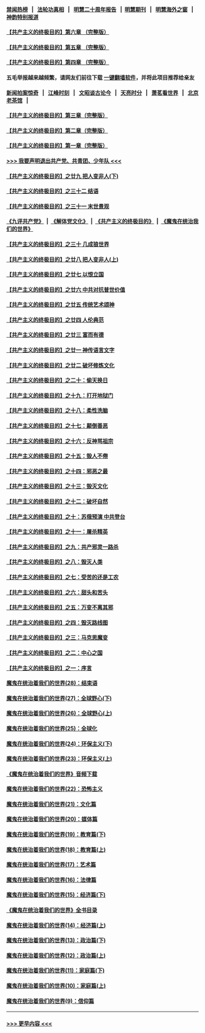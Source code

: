 #### [禁闻热榜](热点新闻.md?=0)  &nbsp;&nbsp;|&nbsp;&nbsp; [法轮功真相](https://github.com/gfw-breaker/truth/blob/master/README.md?=0) &nbsp;&nbsp;|&nbsp;&nbsp; [明慧二十周年报告](https://github.com/gfw-breaker/mh-reports/blob/master/README.md?=0) &nbsp;&nbsp;|&nbsp;&nbsp;[明慧期刊](https://github.com/gfw-breaker/mh-qikan) &nbsp;&nbsp;|&nbsp;&nbsp; [明慧海外之窗](https://github.com/gfw-breaker/mh-news/blob/master/README.md?=0) &nbsp;&nbsp;|&nbsp;&nbsp; [神韵特别报道](https://github.com/gfw-breaker/mh-news/blob/master/shenyun.md?=0)
#### [【共产主义的终极目的】第六章 （完整版）](../pages/nsc422/n11428913.md?t=02281132) 
#### [【共产主义的终极目的】第五章 （完整版）](../pages/nsc422/n11428912.md?t=02281132) 
#### [【共产主义的终极目的】第四章 （完整版）](../pages/nsc422/n11428907.md?t=02281132) 
#### 五毛举报越来越频繁，请网友们前往下载 [一键翻墙软件](https://github.com/gfw-breaker/ssr-accounts)，并将此项目推荐给亲友
#### [新闻拍案惊奇](https://github.com/gfw-breaker/banned-news/blob/master/pages/link4.md) &nbsp;&nbsp;|&nbsp;&nbsp; [江峰时刻](https://github.com/gfw-breaker/banned-news/blob/master/pages/link4.md) &nbsp;&nbsp;|&nbsp;&nbsp; [文昭谈古论今](https://github.com/gfw-breaker/banned-news/blob/master/pages/link4.md) &nbsp;&nbsp;|&nbsp;&nbsp; [天亮时分](https://github.com/gfw-breaker/banned-news/blob/master/pages/link4.md) &nbsp;&nbsp;|&nbsp;&nbsp; [萧茗看世界](https://github.com/gfw-breaker/banned-news/blob/master/pages/link4.md) &nbsp;&nbsp;|&nbsp;&nbsp; [北京老茶馆](https://github.com/gfw-breaker/banned-news/blob/master/pages/link4.md) &nbsp;&nbsp;|&nbsp;&nbsp; 
#### [【共产主义的终极目的】第三章（完整版）](../pages/nsc422/n11428848.md?t=02281132) 
#### [【共产主义的终极目的】第二章（完整版）](../pages/nsc422/n11428831.md?t=02281132) 
#### [【共产主义的终极目的】第一章（完整版）](../pages/nsc422/n11417651.md?t=02281132) 
#### [>>> 我要声明退出共产党、共青团、少年队 <<<](https://github.com/begood0513/goodnews/blob/master/quit/letter.md) 
#### [【共产主义的终极目的】之廿九 把人变非人(下)](../pages/nsc422/n11344140.md?t=02281132) 
#### [【共产主义的终极目的】之三十二 结语](../pages/nsc422/n11360535.md?t=02281132) 
#### [【共产主义的终极目的】之三十一 末世景观](../pages/nsc422/n11351129.md?t=02281132) 
#### [《九评共产党》](https://github.com/begood0513/9ping.md/blob/master/README.md) &nbsp;|&nbsp; [《解体党文化》](../../../../jtdwh.md/blob/master/README.md)  &nbsp;|&nbsp; [《共产主义的终极目的》](../../../../gczydzjmd.md/blob/master/README.md) &nbsp;|&nbsp; [《魔鬼在统治我们的世界》](../../../../mgztzwmdsj.md/blob/master/README.md) 
#### [【共产主义的终极目的】之三十 几成狼世界](../pages/nsc422/n11348280.md?t=02281132) 
#### [【共产主义的终极目的】之廿八 把人变非人(上)](../pages/nsc422/n11340492.md?t=02281132) 
#### [【共产主义的终极目的】之廿七 以恨立国](../pages/nsc422/n11336944.md?t=02281132) 
#### [【共产主义的终极目的】之廿六 中共对抗普世价值](../pages/nsc422/n11324785.md?t=02281132) 
#### [【共产主义的终极目的】之廿五 传统艺术颂神](../pages/nsc422/n11296396.md?t=02281132) 
#### [【共产主义的终极目的】之廿四 人伦典范](../pages/nsc422/n11296397.md?t=02281132) 
#### [【共产主义的终极目的】之廿三 富而有德](../pages/nsc422/n11283598.md?t=02281132) 
#### [【共产主义的终极目的】之廿一 神传语言文字](../pages/nsc422/n11263265.md?t=02281132) 
#### [【共产主义的终极目的】之廿二 破坏修炼文化](../pages/nsc422/n11245728.md?t=02281132) 
#### [【共产主义的终极目的】之二十：偷天换日](../pages/nsc422/n11238846.md?t=02281132) 
#### [【共产主义的终极目的】之十九：打开地狱门](../pages/nsc422/n11206376.md?t=02281132) 
#### [【共产主义的终极目的】之十八：柔性洗脑](../pages/nsc422/n11199994.md?t=02281132) 
#### [【共产主义的终极目的】之十七：颠倒善恶](../pages/nsc422/n11179782.md?t=02281132) 
#### [【共产主义的终极目的】之十六：反神骂祖宗](../pages/nsc422/n11166798.md?t=02281132) 
#### [【共产主义的终极目的】之十五：毁人不倦](../pages/nsc422/n11166792.md?t=02281132) 
#### [【共产主义的终极目的】之十四：邪恶之最](../pages/nsc422/n11150249.md?t=02281132) 
#### [【共产主义的终极目的】之十三：毁灭文化](../pages/nsc422/n11135227.md?t=02281132) 
#### [【共产主义的终极目的】之十二：破坏自然](../pages/nsc422/n11135214.md?t=02281132) 
#### [【共产主义的终极目的】之十：苏俄预演 中共登台](../pages/nsc422/n11118424.md?t=02281132) 
#### [【共产主义的终极目的】之十一：屠杀精英](../pages/nsc422/n11118442.md?t=02281132) 
#### [【共产主义的终极目的】之九：共产邪灵一路杀](../pages/nsc422/n11114139.md?t=02281132) 
#### [【共产主义的终极目的】之八：毁灭人类](../pages/nsc422/n11108503.md?t=02281132) 
#### [【共产主义的终极目的】之七：受苦的还是工农](../pages/nsc422/n11101809.md?t=02281132) 
#### [【共产主义的终极目的】之六：甜头和苦头](../pages/nsc422/n11096971.md?t=02281132) 
#### [【共产主义的终极目的】之五：万变不离其邪](../pages/nsc422/n11091285.md?t=02281132) 
#### [【共产主义的终极目的】之四：毁灭路线图](../pages/nsc422/n11086284.md?t=02281132) 
#### [【共产主义的终极目的】之三：马克思魔变](../pages/nsc422/n11061941.md?t=02281132) 
#### [【共产主义的终极目的】之二：中心之国](../pages/nsc422/n11047728.md?t=02281132) 
#### [【共产主义的终极目的】之一：序言](../pages/nsc422/n11086077.md?t=02281132) 
#### [魔鬼在统治着我们的世界(28)：结束语](../pages/nsc422/n10936246.md?t=02281132) 
#### [魔鬼在统治着我们的世界(27)：全球野心(下)](../pages/nsc422/n10928319.md?t=02281132) 
#### [魔鬼在统治着我们的世界(26)：全球野心(上)](../pages/nsc422/n10900318.md?t=02281132) 
#### [魔鬼在统治着我们的世界(25)：全球化](../pages/nsc422/n10788205.md?t=02281132) 
#### [魔鬼在统治着我们的世界(24)：环保主义(下)](../pages/nsc422/n10695307.md?t=02281132) 
#### [魔鬼在统治着我们的世界(23)：环保主义(上)](../pages/nsc422/n10688613.md?t=02281132) 
#### [《魔鬼在统治着我们的世界》音频下载](../pages/nsc422/n10635553.md?t=02281132) 
#### [魔鬼在统治着我们的世界(22)：恐怖主义](../pages/nsc422/n10614727.md?t=02281132) 
#### [魔鬼在统治着我们的世界(21)：文化篇](../pages/nsc422/n10597706.md?t=02281132) 
#### [魔鬼在统治着我们的世界(20)：媒体篇](../pages/nsc422/n10586579.md?t=02281132) 
#### [魔鬼在统治着我们的世界(19)：教育篇(下)](../pages/nsc422/n10564808.md?t=02281132) 
#### [魔鬼在统治着我们的世界(18)：教育篇(上)](../pages/nsc422/n10526970.md?t=02281132) 
#### [魔鬼在统治着我们的世界(17)：艺术篇](../pages/nsc422/n10499093.md?t=02281132) 
#### [魔鬼在统治着我们的世界(16)：法律篇](../pages/nsc422/n10485969.md?t=02281132) 
#### [魔鬼在统治着我们的世界(15)：经济篇(下)](../pages/nsc422/n10469975.md?t=02281132) 
#### [《魔鬼在统治着我们的世界》全书目录](../pages/nsc422/n10464261.md?t=02281132) 
#### [魔鬼在统治着我们的世界(14)：经济篇(上)](../pages/nsc422/n10457370.md?t=02281132) 
#### [魔鬼在统治着我们的世界(13)：政治篇(下)](../pages/nsc422/n10448270.md?t=02281132) 
#### [魔鬼在统治着我们的世界(12)：政治篇(上)](../pages/nsc422/n10444576.md?t=02281132) 
#### [魔鬼在统治着我们的世界(11)：家庭篇(下)](../pages/nsc422/n10440961.md?t=02281132) 
#### [魔鬼在统治着我们的世界(10)：家庭篇(上)](../pages/nsc422/n10435448.md?t=02281132) 
#### [魔鬼在统治着我们的世界(9)：信仰篇](../pages/nsc422/n10432159.md?t=02281132) 

----
#### [ >>> 更早内容 <<< ](../indexes/nsc422-earlier.md)
